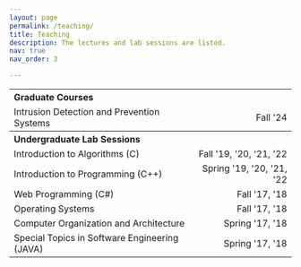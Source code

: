 ```yaml
---
layout: page
permalink: /teaching/
title: Teaching
description: The lectures and lab sessions are listed.
nav: true
nav_order: 3

---
```


<table style="width: 100%; border-collapse: collapse;">
  <tr>
    <th colspan="2" style="text-align: left;">Graduate Courses</th>
  </tr>
  <tr>
    <td style="text-align: left;">Intrusion Detection and Prevention Systems</td>
    <td style="text-align: right;">Fall '24</td>
  </tr>
  <tr>
    <th colspan="2" style="text-align: left;">Undergraduate Lab Sessions</th>
  </tr>
  <tr>
    <td style="text-align: left;">Introduction to Algorithms (C)</td>
    <td style="text-align: right;">Fall '19, '20, '21, '22</td>
  </tr>
  <tr>
    <td style="text-align: left;">Introduction to Programming (C++)</td>
    <td style="text-align: right;">Spring '19, '20, '21, '22</td>
  </tr>
  <tr>
    <td style="text-align: left;">Web Programming (C#)</td>
    <td style="text-align: right;">Fall '17, '18</td>
  </tr>
  <tr>
    <td style="text-align: left;">Operating Systems</td>
    <td style="text-align: right;">Fall '17, '18</td>
  </tr>
  <tr>
    <td style="text-align: left;">Computer Organization and Architecture</td>
    <td style="text-align: right;">Spring '17, '18</td>
  </tr>
  <tr>
    <td style="text-align: left;">Special Topics in Software Engineering (JAVA)</td>
    <td style="text-align: right;">Spring '17, '18</td>
  </tr>
</table>

